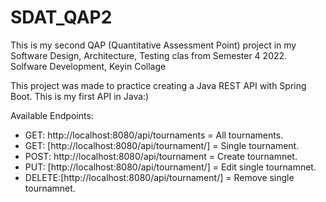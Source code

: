 # SDAT_QAP2
This is my second QAP (Quantitative Assessment Point) project in my Software Design, Architecture, Testing clas from Semester 4 2022. 
Solfware Development, Keyin Collage

This project was made to practice creating a Java REST API with Spring Boot. This is my first API in Java:)

Available Endpoints:
- GET: http://localhost:8080/api/tournaments = All tournaments.
- GET: [http://localhost:8080/api/tournament/]<Id> = Single tournament.
- POST: http://localhost:8080/api/tournament = Create tournamnet.
- PUT: [http://localhost:8080/api/tournament/]<Id> = Edit single tournamnet.
- DELETE:[http://localhost:8080/api/tournament/]<Id> = Remove single tournamnet.
